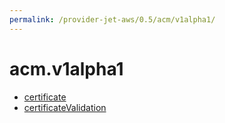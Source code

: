 ```yaml
---
permalink: /provider-jet-aws/0.5/acm/v1alpha1/
---
```


# acm.v1alpha1



* [certificate](certificate.md)
* [certificateValidation](certificateValidation.md)